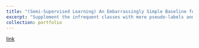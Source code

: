```yaml
---
title: "(Semi-Supervised Learning) An Embarrassingly Simple Baseline for Imbalanced Semi-Supervised Learning"
excerpt: "Supplement the infrequent classes with more pseudo-labels and frequent classes with less pseudo-labels after each training epoch (2022/12/06)<br/>"
collection: portfolio
---
```


[link](http://xtwusamantha.github.io/files/SimiS.pdf)
